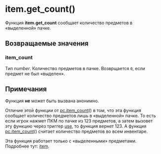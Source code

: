 # item.get_count()
Функция **item.get_count** сообщает количество предметов в &laquo;выделенной&raquo; пачке.

## Возвращаемые значения
### item_count
Тип *number*. Количество предметов в пачке. Возврщается `0`, если предмет не был &laquo;выделен&raquo;.

## Примечания
Функция **не** может быть вызвана анонимно.

Отличие этой функции от [pc.item_count](../pc/pc.item_count.md)() в том, что эта функция сообщает количество предметов лишь в &laquo;выделенной&raquo; пачке. То есть если игрок нажмет ПКМ по пачке из 123 предметов, а затем вызовет эту функцию через триггер [use](../_triggers/use.md), то функция вернет 123. А функция [pc.item_count](../pc/pc.item_count.md)() считает количество предметов во всем инвентаре.

Эта функция работает только с &laquo;выделенными&raquo; предметами. Подробнее тут: [item](../item).
